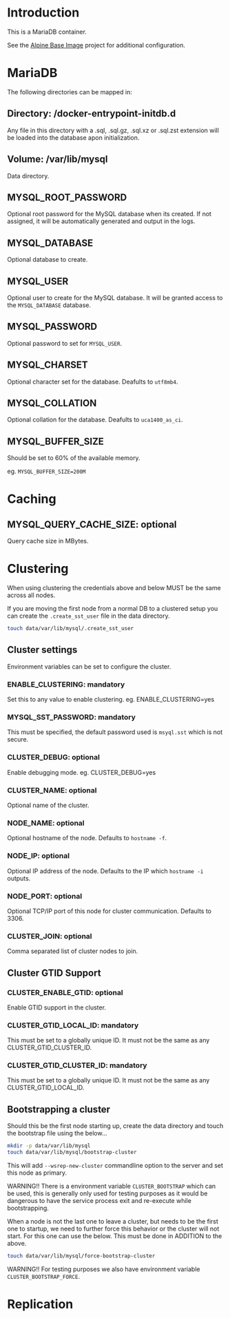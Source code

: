 # Introduction

This is a MariaDB container.

See the [Alpine Base Image](https://gitlab.iitsp.com/allworldit/docker/alpine) project for additional configuration.

# MariaDB

The following directories can be mapped in:

## Directory: /docker-entrypoint-initdb.d

Any file in this directory with a .sql, .sql.gz, .sql.xz or .sql.zst extension will be loaded into the database apon initialization.

## Volume: /var/lib/mysql

Data directory.

## MYSQL_ROOT_PASSWORD

Optional root password for the MySQL database when its created. If not assigned, it will be automatically generated and output in the logs.

## MYSQL_DATABASE

Optional database to create.

## MYSQL_USER

Optional user to create for the MySQL database. It will be granted access to the `MYSQL_DATABASE` database.

## MYSQL_PASSWORD

Optional password to set for `MYSQL_USER`.


## MYSQL_CHARSET

Optional character set for the database. Deafults to `utf8mb4`.

## MYSQL_COLLATION

Optional collation for the database. Deafults to `uca1400_as_ci`.


## MYSQL_BUFFER_SIZE

Should be set to 60% of the available memory.

eg. `MYSQL_BUFFER_SIZE=200M`



# Caching


## MYSQL_QUERY_CACHE_SIZE: optional

Query cache size in MBytes.




# Clustering


When using clustering the credentials above and below MUST be the same across all nodes.

If you are moving the first node from a normal DB to a clustered setup you can create the `.create_sst_user` file in the
data directory.

```bash
touch data/var/lib/mysql/.create_sst_user
```

## Cluster settings

Environment variables can be set to configure the cluster.

### ENABLE_CLUSTERING: mandatory

Set this to any value to enable clustering. eg. ENABLE_CLUSTERING=yes


### MYSQL_SST_PASSWORD: mandatory

This must be specified, the default password used is `msyql.sst` which is not secure.


### CLUSTER_DEBUG: optional

Enable debugging mode. eg. CLUSTER_DEBUG=yes


### CLUSTER_NAME: optional

Optional name of the cluster.


### NODE_NAME: optional

Optional hostname of the node. Defaults to `hostname -f`.


### NODE_IP: optional

Optional IP address of the node. Defaults to the IP which `hostname -i` outputs.


### NODE_PORT: optional

Optional TCP/IP port of this node for cluster communication. Defaults to 3306.


### CLUSTER_JOIN: optional

Comma separated list of cluster nodes to join.


## Cluster GTID Support

### CLUSTER_ENABLE_GTID: optional

Enable GTID support in the cluster.

### CLUSTER_GTID_LOCAL_ID: mandatory

This must be set to a globally unique ID. It must not be the same as any CLUSTER_GTID_CLUSTER_ID.

### CLUSTER_GTID_CLUSTER_ID: mandatory

This must be set to a globally unique ID. It must not be the same as any CLUSTER_GTID_LOCAL_ID.



## Bootstrapping a cluster

Should this be the first node starting up, create the data directory and touch the bootstrap file using the below...

```bash
mkdir -p data/var/lib/mysql
touch data/var/lib/mysql/bootstrap-cluster
```

This will add `--wsrep-new-cluster` commandline option to the server and set this node as primary.

WARNING!! There is a environment variable `CLUSTER_BOOTSTRAP` which can be used, this is generally only used for testing purposes
as it would be dangerous to have the service process exit and re-execute while bootstrapping.

When a node is not the last one to leave a cluster, but needs to be the first one to startup, we need to further force this
behavior or the cluster will not start. For this one can use the below. This must be done in ADDITION to the above.

```bash
touch data/var/lib/mysql/force-bootstrap-cluster
```

WARNING!! For testing purposes we also have environment variable `CLUSTER_BOOTSTRAP_FORCE`.



# Replication

